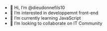 - 👋 Hi, I’m @dieudonnefils10
- 👀 I’m interested in developpemnt front-end
- 🌱 I’m currently learning JavaScript
- 💞️ I’m looking to collaborate on IT Community

<!---
dieudonnefils10/dieudonnefils10 is a ✨ special ✨ repository because its `README.md` (this file) appears on your GitHub profile.
You can click the Preview link to take a look at your changes.
--->
